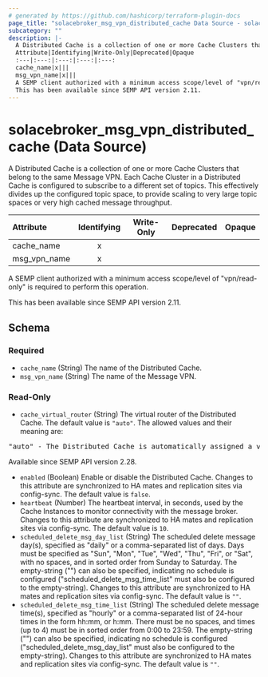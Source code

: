 ```yaml
---
# generated by https://github.com/hashicorp/terraform-plugin-docs
page_title: "solacebroker_msg_vpn_distributed_cache Data Source - solacebroker"
subcategory: ""
description: |-
  A Distributed Cache is a collection of one or more Cache Clusters that belong to the same Message VPN. Each Cache Cluster in a Distributed Cache is configured to subscribe to a different set of topics. This effectively divides up the configured topic space, to provide scaling to very large topic spaces or very high cached message throughput.
  Attribute|Identifying|Write-Only|Deprecated|Opaque
  :---|:---:|:---:|:---:|:---:
  cache_name|x|||
  msg_vpn_name|x|||
  A SEMP client authorized with a minimum access scope/level of "vpn/read-only" is required to perform this operation.
  This has been available since SEMP API version 2.11.
---
```


# solacebroker_msg_vpn_distributed_cache (Data Source)

A Distributed Cache is a collection of one or more Cache Clusters that belong to the same Message VPN. Each Cache Cluster in a Distributed Cache is configured to subscribe to a different set of topics. This effectively divides up the configured topic space, to provide scaling to very large topic spaces or very high cached message throughput.


Attribute|Identifying|Write-Only|Deprecated|Opaque
:---|:---:|:---:|:---:|:---:
cache_name|x|||
msg_vpn_name|x|||



A SEMP client authorized with a minimum access scope/level of "vpn/read-only" is required to perform this operation.

This has been available since SEMP API version 2.11.



<!-- schema generated by tfplugindocs -->
## Schema

### Required

- `cache_name` (String) The name of the Distributed Cache.
- `msg_vpn_name` (String) The name of the Message VPN.

### Read-Only

- `cache_virtual_router` (String) The virtual router of the Distributed Cache. The default value is `"auto"`. The allowed values and their meaning are:

<pre>
"auto" - The Distributed Cache is automatically assigned a virtual router at creation, depending on the broker's active-standby role.
</pre>
 Available since SEMP API version 2.28.
- `enabled` (Boolean) Enable or disable the Distributed Cache. Changes to this attribute are synchronized to HA mates and replication sites via config-sync. The default value is `false`.
- `heartbeat` (Number) The heartbeat interval, in seconds, used by the Cache Instances to monitor connectivity with the message broker. Changes to this attribute are synchronized to HA mates and replication sites via config-sync. The default value is `10`.
- `scheduled_delete_msg_day_list` (String) The scheduled delete message day(s), specified as "daily" or a comma-separated list of days. Days must be specified as "Sun", "Mon", "Tue", "Wed", "Thu", "Fri", or "Sat", with no spaces, and in sorted order from Sunday to Saturday. The empty-string ("") can also be specified, indicating no schedule is configured ("scheduled_delete_msg_time_list" must also be configured to the empty-string). Changes to this attribute are synchronized to HA mates and replication sites via config-sync. The default value is `""`.
- `scheduled_delete_msg_time_list` (String) The scheduled delete message time(s), specified as "hourly" or a comma-separated list of 24-hour times in the form hh:mm, or h:mm. There must be no spaces, and times (up to 4) must be in sorted order from 0:00 to 23:59. The empty-string ("") can also be specified, indicating no schedule is configured ("scheduled_delete_msg_day_list" must also be configured to the empty-string). Changes to this attribute are synchronized to HA mates and replication sites via config-sync. The default value is `""`.
